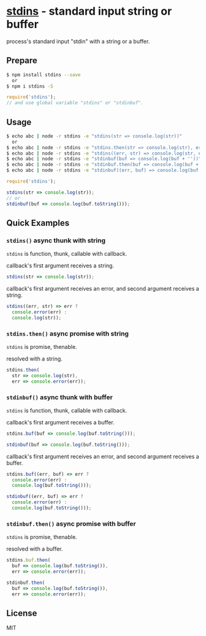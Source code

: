 # [stdins](https://www.npmjs.com/package/stdins) - standard input string or buffer

process's standard input "stdin" with a string or a buffer.

## Prepare

```bash
$ npm install stdins --save
  or
$ npm i stdins -S
```

```js
require('stdins');
// and use global variable "stdins" or "stdinbuf".
```

## Usage

```bash
$ echo abc | node -r stdins -e "stdins(str => console.log(str))"
  or
$ echo abc | node -r stdins -e "stdins.then(str => console.log(str), err => console.error(err))"
$ echo abc | node -r stdins -e "stdins((err, str) => console.log(str, err))"
$ echo abc | node -r stdins -e "stdinbuf(buf => console.log(buf + ''))"
$ echo abc | node -r stdins -e "stdinbuf.then(buf => console.log(buf + ''), err => console.error(err))"
$ echo abc | node -r stdins -e "stdinbuf((err, buf) => console.log(buf + '', err))"
```

```js
require('stdins');

stdins(str => console.log(str));
// or
stdinbuf(buf => console.log(buf.toString()));
```

## Quick Examples

### `stdins()` async thunk with string

`stdins` is function, thunk, callable with callback.

callback's first argument receives a string.

```js
stdins(str => console.log(str));
```

callback's first argument receives an error, and
second argument receives a string.

```js
stdins((err, str) => err ?
  console.error(err) :
  console.log(str));
```

### `stdins.then()` async promise with string

`stdins` is promise, thenable.

resolved with a string.

```js
stdins.then(
  str => console.log(str),
  err => console.error(err));
```

### `stdinbuf()` async thunk with buffer

`stdins` is function, thunk, callable with callback.

callback's first argument receives a buffer.

```js
stdins.buf(buf => console.log(buf.toString()));
```

```js
stdinbuf(buf => console.log(buf.toString()));
```

callback's first argument receives an error, and
second argument receives a buffer.

```js
stdins.buf((err, buf) => err ?
  console.error(err) :
  console.log(buf.toString()));
```

```js
stdinbuf((err, buf) => err ?
  console.error(err) :
  console.log(buf.toString()));
```

### `stdinbuf.then()` async promise with buffer

`stdins` is promise, thenable.

resolved with a buffer.

```js
stdins.buf.then(
  buf => console.log(buf.toString()),
  err => console.error(err));
```

```js
stdinbuf.then(
  buf => console.log(buf.toString()),
  err => console.error(err));
```

## License

  MIT
